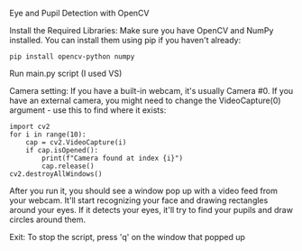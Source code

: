 Eye and Pupil Detection with OpenCV

Install the Required Libraries: Make sure you have OpenCV and NumPy installed. You can install them using pip if you haven't already:

```
pip install opencv-python numpy
```

Run main.py script (I used VS)

Camera setting: If you have a built-in webcam, it's usually Camera #0. If you have an external camera, you might need to change the VideoCapture(0) argument - use this to find where it exists:

    import cv2
    for i in range(10):
        cap = cv2.VideoCapture(i)
        if cap.isOpened():
            print(f"Camera found at index {i}")
            cap.release()
    cv2.destroyAllWindows()



After you run it, you should see a window pop up with a video feed from your webcam. It'll start recognizing your face and drawing rectangles around your eyes. If it detects your eyes, it'll try to find your pupils and draw circles around them. 

Exit: To stop the script, press 'q' on the window that popped up
